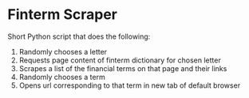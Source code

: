 # Finterm Scraper

Short Python script that does the following:

1. Randomly chooses a letter
2. Requests page content of finterm dictionary for chosen letter
3. Scrapes a list of the financial terms on that page and their links
4. Randomly chooses a term
5. Opens url corresponding to that term in new tab of default browser
